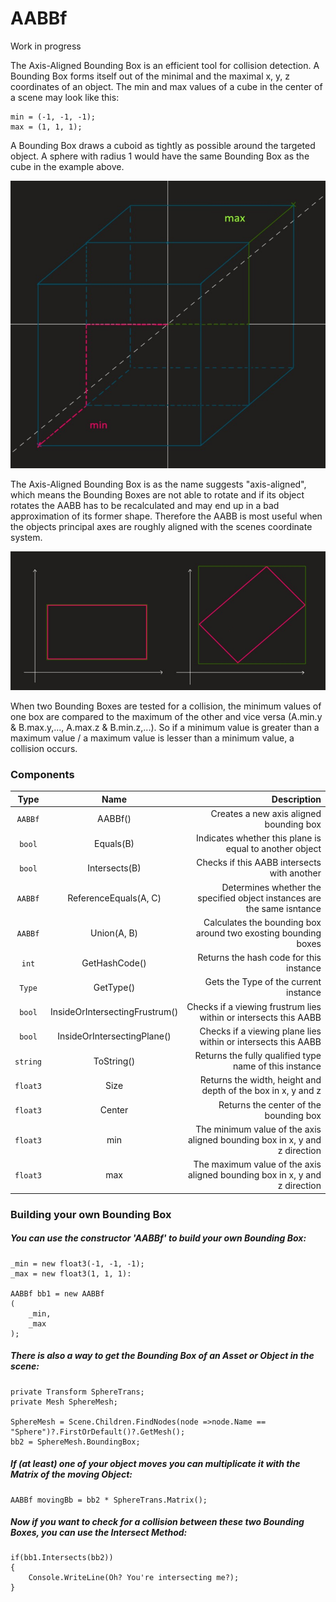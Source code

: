 # AABBf 

Work in progress

The Axis-Aligned Bounding Box is an efficient tool for collision detection.
A Bounding Box forms itself out of the minimal and the maximal x, y, z coordinates of an object.
The min and max values of a cube in the center of a scene may look like this:

```
min = (-1, -1, -1); 
max = (1, 1, 1);
```

A Bounding Box draws a cuboid as tightly as possible around the targeted object.
A sphere with radius 1 would have the same Bounding Box as the cube in the example above.

![minimum and maximum values visualized](formingAABB.jpeg)

The Axis-Aligned Bounding Box is as the name suggests "axis-aligned", which means the Bounding Boxes are not able to rotate and if its object rotates the AABB has to be recalculated and may end up in a bad approximation of its former shape.
Therefore the AABB is most useful when the objects principal axes are roughly aligned with the scenes coordinate system.

![rotating an object in a secen visualized](rotatingObject.jpeg)

When two Bounding Boxes are tested for a collision, the minimum values of one box are compared to the maximum of the other and vice versa (A.min.y & B.max.y,..., A.max.z & B.min.z,...). So if a minimum value is greater than a maximum value / a maximum value is lesser than a minimum value, a collision occurs.


### Components

| Type          | Name                             |        Description                                                             |
|:-------------:|:--------------------------------:| ------------------------------------------------------------------------------:|
| ``AABBf``     | AABBf()                          | Creates a new axis aligned bounding box                                        |
|  ``bool``     | Equals(B)                        | Indicates whether this plane is equal to another object                        |
|  ``bool``     | Intersects(B)                    | Checks if this AABB intersects with another                                    |
|  ``AABBf``    | ReferenceEquals(A, C)            | Determines whether the specified object instances are the same isntance        |
|  ``AABBf``    | Union(A, B)                      | Calculates the bounding box around two exosting bounding boxes                 |
|  ``int``      | GetHashCode()                    | Returns the hash code for this instance                                        |
|  ``Type``     | GetType()                        | Gets the Type of the current instance                                          |
|  ``bool``     | InsideOrIntersectingFrustrum()   | Checks if a viewing frustrum lies within or intersects this AABB               |
|  ``bool``     | InsideOrIntersectingPlane()      | Checks if a viewing plane lies within or intersects this AABB                  |
|  ``string``   | ToString()                       | Returns the fully qualified type name of this instance                         |
|  ``float3``   | Size                             | Returns the width, height and depth of the box in x, y and z                   |
|  ``float3``   | Center                           | Returns the center of the bounding box                                         |
|  ``float3``   | min                              | The minimum value of the axis aligned bounding box in x, y and z direction     |
|  ``float3``   | max                              | The maximum value of the axis aligned bounding box in x, y and z direction     |


### Building your own Bounding Box

##### You can use the constructor 'AABBf' to build your own Bounding Box: 


```
_min = new float3(-1, -1, -1);
_max = new float3(1, 1, 1):

AABBf bb1 = new AABBf
(
    _min,
    _max 
);
```


##### There is also a way to get the Bounding Box of an Asset or Object in the scene: 


```
private Transform SphereTrans;
private Mesh SphereMesh;

SphereMesh = Scene.Children.FindNodes(node =>node.Name == "Sphere")?.FirstOrDefault()?.GetMesh();
bb2 = SphereMesh.BoundingBox;
```


##### If (at least) one of your object moves you can multiplicate it with the Matrix of the moving Object: 

```
AABBf movingBb = bb2 * SphereTrans.Matrix();
```


##### Now if you want to check for a collision between these two Bounding Boxes, you can use the Intersect Method: 

```
if(bb1.Intersects(bb2))
{
    Console.WriteLine(Oh? You're intersecting me?);
}
```